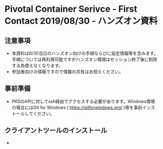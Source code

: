 # Pivotal Container Serivce - First Contact 2019/08/30 - ハンズオン資料
## 注意事項
- 本資料は8/30当日のハンズオン向けの手順ならびに設定情報等を含みます。手順については再利用可能ですがハンズオン環境はセッション終了後に削除する為使えなくなります。
- 参加者向けの情報ですので情報の共有はお控えください。
## 事前準備
- PKSのAPIに対してssh経由でアクセスする必要があります。Windows環境の場合にはGit for Windows ( https://gitforwindows.org/ )等を事前インストールしてください。
## クライアントツールのインストール
- 
